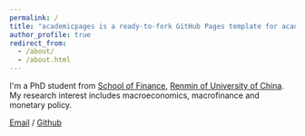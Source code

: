 ```yaml
---
permalink: /
title: "academicpages is a ready-to-fork GitHub Pages template for academic personal websites"
author_profile: true
redirect_from: 
  - /about/
  - /about.html
---
```


I'm a PhD student from [School of Finance](https://sf.ruc.edu.cn/), [Renmin of University of China](https://www.ruc.edu.cn/). My research interest includes macroeconomics, macrofinance and monetary policy.


[Email](cykablz066@ruc.edu.cn) / [Github](https://github.com/Macroleeds)
